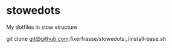stowedots
=========

My dotfiles in stow structure

git clone git@github.com:fixerfrasse/stowedots;./install-base.sh

